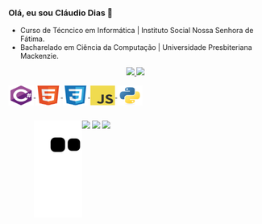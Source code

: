 ### Olá, eu sou Cláudio Dias 👋
- Curso de Técncico em Informática | Instituto Social Nossa Senhora de Fátima.
- Bacharelado em Ciência da Computação | Universidade Presbiteriana Mackenzie.

<div align="center">
  <a href="https://github.com/soyclaudiodias">
  <img height="130em" src="https://github-readme-stats.vercel.app/api?username=soyclaudiodias&show_icons=true&theme=github_dark&include_all_commits=true&count_private=true"/>
  <img height="130em" src="https://github-readme-stats.vercel.app/api/top-langs/?username=soyclaudiodias&layout=compact&langs_count=7&theme=github_dark"/>
</div>
<br>
  <img align="center" height="40" width="50" src="https://raw.githubusercontent.com/devicons/devicon/master/icons/csharp/csharp-original.svg">
  <img align="center" height="40" width="50" src="https://raw.githubusercontent.com/devicons/devicon/master/icons/html5/html5-original.svg">
  <img align="center" height="40" width="50" src="https://raw.githubusercontent.com/devicons/devicon/master/icons/css3/css3-original.svg">
  <img align="center" height="40" width="50" src="https://raw.githubusercontent.com/devicons/devicon/master/icons/javascript/javascript-original.svg">
  <img align="center" height="40" width="50" src="https://raw.githubusercontent.com/devicons/devicon/master/icons/python/python-original.svg">

##
<div style="margin-left:50px;"> 
  <a href="https://www.instagram.com/soyclaudiodias/" target="_blank"><img src="https://img.shields.io/badge/-Instagram-%23E4405F?style=for-the-badge&logo=instagram&logoColor=white" target="_blank"></a>
  <a href = "mailto:ctt.claudiodias@gmail.com"><img src="https://img.shields.io/badge/-Gmail-%23333?style=for-the-badge&logo=gmail&logoColor=white" target="_blank"></a>
  <a href="https://www.linkedin.com/in/soyclaudiodias" target="_blank"><img src="https://img.shields.io/badge/-LinkedIn-%230077B5?style=for-the-badge&logo=linkedin&logoColor=white" target="_blank"></a>
  <img align="left" src="https://github.com/rafaballerini/rafaballerini/blob/output/github-contribution-grid-snake.svg">
</div>
